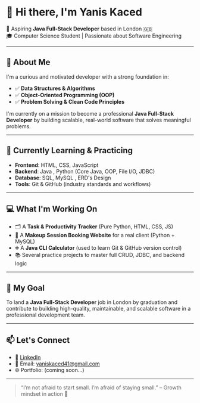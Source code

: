 
# 👋 Hi there, I'm Yanis Kaced

🎯 Aspiring **Java Full-Stack Developer** based in London 🇬🇧  
🎓 Computer Science Student | Passionate about Software Engineering  

---

## 🚀 About Me

I'm a curious and motivated developer with a strong foundation in:
- ✅ **Data Structures & Algorithms**
- ✅ **Object-Oriented Programming (OOP)**
- ✅ **Problem Solving & Clean Code Principles**

I'm currently on a mission to become a professional **Java Full-Stack Developer** by building scalable, real-world software that solves meaningful problems.

---

## 🌱 Currently Learning & Practicing

- **Frontend**: HTML, CSS, JavaScript
- **Backend**: Java , Python (Core Java, OOP, File I/O, JDBC)
- **Database**: SQL, MySQL , ERD's Design 
- **Tools**: Git & GitHub (industry standards and workflows)

---

## 💻 What I'm Working On

- 🗂️ A **Task & Productivity Tracker** (Pure Python, HTML, CSS, JS)
- 💄 A **Makeup Session Booking Website** for a real client (Python + MySQL)
- ➕ A **Java CLI Calculator** (used to learn Git & GitHub version control)
- 📚 Several practice projects to master full CRUD, JDBC, and backend logic

---

## 🎯 My Goal

To land a **Java Full-Stack Developer** job in London by graduation and contribute to building high-quality, maintainable, and scalable software in a professional development team.

---

## 📫 Let's Connect

- 💼 [LinkedIn](https://www.linkedin.com/in/yanis-kaced-469490308/)
- 📧 Email: yaniskaced41@gmail.com
- 🌐 Portfolio: (coming soon...)

---

> “I’m not afraid to start small. I’m afraid of staying small.” – Growth mindset in action 🌱

